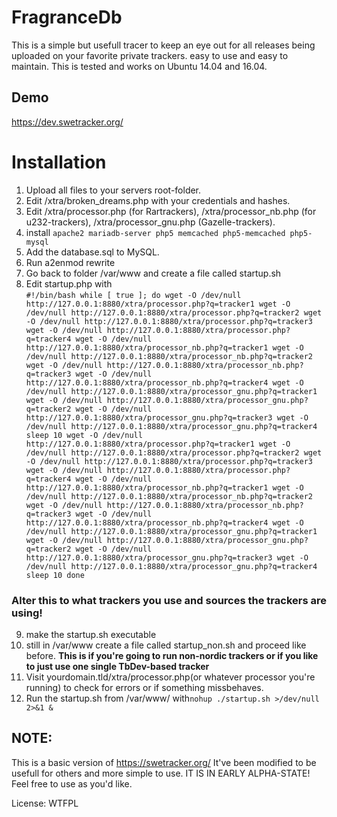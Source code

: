 # FragranceDb

This is a simple but usefull tracer to keep an eye out for all releases being uploaded on your favorite private trackers. easy to use and easy to maintain.
This is tested and works on Ubuntu 14.04 and 16.04.

## Demo
https://dev.swetracker.org/


# Installation

 1. Upload all files to your servers root-folder.
 2. Edit /xtra/broken_dreams.php with your credentials and hashes.
 3. Edit /xtra/processor.php (for Rartrackers), /xtra/processor_nb.php (for u232-trackers), /xtra/processor_gnu.php (Gazelle-trackers).
 4. install  `apache2 mariadb-server php5 memcached php5-memcached php5-mysql`
 5. Add the database.sql to MySQL.
 6. Run a2enmod rewrite
 7. Go back to folder /var/www and create a file called startup.sh
 8. Edit startup.php with																																	
`#!/bin/bash
while [ true ]; do
wget -O /dev/null http://127.0.0.1:8880/xtra/processor.php?q=tracker1
wget -O /dev/null http://127.0.0.1:8880/xtra/processor.php?q=tracker2
wget -O /dev/null http://127.0.0.1:8880/xtra/processor.php?q=tracker3
wget -O /dev/null http://127.0.0.1:8880/xtra/processor.php?q=tracker4
wget -O /dev/null http://127.0.0.1:8880/xtra/processor_nb.php?q=tracker1
wget -O /dev/null http://127.0.0.1:8880/xtra/processor_nb.php?q=tracker2
wget -O /dev/null http://127.0.0.1:8880/xtra/processor_nb.php?q=tracker3
wget -O /dev/null http://127.0.0.1:8880/xtra/processor_nb.php?q=tracker4
wget -O /dev/null http://127.0.0.1:8880/xtra/processor_gnu.php?q=tracker1
wget -O /dev/null http://127.0.0.1:8880/xtra/processor_gnu.php?q=tracker2
wget -O /dev/null http://127.0.0.1:8880/xtra/processor_gnu.php?q=tracker3
wget -O /dev/null http://127.0.0.1:8880/xtra/processor_gnu.php?q=tracker4
sleep 10
wget -O /dev/null http://127.0.0.1:8880/xtra/processor.php?q=tracker1
wget -O /dev/null http://127.0.0.1:8880/xtra/processor.php?q=tracker2
wget -O /dev/null http://127.0.0.1:8880/xtra/processor.php?q=tracker3
wget -O /dev/null http://127.0.0.1:8880/xtra/processor.php?q=tracker4
wget -O /dev/null http://127.0.0.1:8880/xtra/processor_nb.php?q=tracker1
wget -O /dev/null http://127.0.0.1:8880/xtra/processor_nb.php?q=tracker2
wget -O /dev/null http://127.0.0.1:8880/xtra/processor_nb.php?q=tracker3
wget -O /dev/null http://127.0.0.1:8880/xtra/processor_nb.php?q=tracker4
wget -O /dev/null http://127.0.0.1:8880/xtra/processor_gnu.php?q=tracker1
wget -O /dev/null http://127.0.0.1:8880/xtra/processor_gnu.php?q=tracker2
wget -O /dev/null http://127.0.0.1:8880/xtra/processor_gnu.php?q=tracker3
wget -O /dev/null http://127.0.0.1:8880/xtra/processor_gnu.php?q=tracker4
sleep 10
done`
### Alter this to what trackers you use and sources the trackers are using!
9. make the startup.sh executable
10. still in /var/www create a file called  startup_non.sh  and proceed like before. **This is if you're going to run non-nordic trackers or if you like to just use one single TbDev-based tracker**
11. Visit yourdomain.tld/xtra/processor.php(or whatever processor you're running) to check for errors or if something missbehaves.
12. Run the startup.sh from /var/www/ with`nohup ./startup.sh >/dev/null 2>&1 &`


## NOTE:
This is a basic version of https://swetracker.org/ 
It've been modified to be usefull for others and more simple to use.
IT IS IN EARLY ALPHA-STATE!
Feel free to use as you'd like.

License: WTFPL
